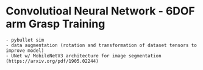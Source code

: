 # Convolutioal Neural Network - 6DOF arm Grasp Training
    - pybullet sim 
    - data augmentation (rotation and transformation of dataset tensors to improve model)
    - UNet w/ MobileNetV3 architecture for image segmentation  (https://arxiv.org/pdf/1905.02244)


